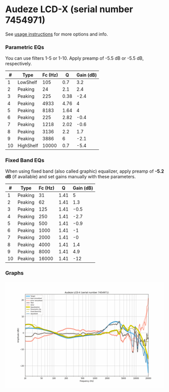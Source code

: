 # Audeze LCD-X (serial number 7454971)
See [usage instructions](https://github.com/jaakkopasanen/AutoEq#usage) for more options and info.

### Parametric EQs
You can use filters 1-5 or 1-10. Apply preamp of -5.5 dB or -5.5 dB, respectively.

|   # | Type      |   Fc (Hz) |    Q |   Gain (dB) |
|-----|-----------|-----------|------|-------------|
|   1 | LowShelf  |       105 | 0.7  |         3.2 |
|   2 | Peaking   |        24 | 2.1  |         2.4 |
|   3 | Peaking   |       225 | 0.38 |        -2.4 |
|   4 | Peaking   |      4933 | 4.76 |         4   |
|   5 | Peaking   |      8183 | 1.64 |         4   |
|   6 | Peaking   |       225 | 2.82 |        -0.4 |
|   7 | Peaking   |      1218 | 2.02 |        -0.6 |
|   8 | Peaking   |      3136 | 2.2  |         1.7 |
|   9 | Peaking   |      3886 | 6    |        -2.1 |
|  10 | HighShelf |     10000 | 0.7  |        -5.4 |

### Fixed Band EQs
When using fixed band (also called graphic) equalizer, apply preamp of **-5.2 dB** (if available) and set gains manually with these parameters.

|   # | Type    |   Fc (Hz) |    Q |   Gain (dB) |
|-----|---------|-----------|------|-------------|
|   1 | Peaking |        31 | 1.41 |         5   |
|   2 | Peaking |        62 | 1.41 |         1.3 |
|   3 | Peaking |       125 | 1.41 |        -0.5 |
|   4 | Peaking |       250 | 1.41 |        -2.7 |
|   5 | Peaking |       500 | 1.41 |        -0.9 |
|   6 | Peaking |      1000 | 1.41 |        -1   |
|   7 | Peaking |      2000 | 1.41 |        -0   |
|   8 | Peaking |      4000 | 1.41 |         1.4 |
|   9 | Peaking |      8000 | 1.41 |         4.9 |
|  10 | Peaking |     16000 | 1.41 |       -12   |

### Graphs
![](./Audeze%20LCD-X%20(serial%20number%207454971).png)
